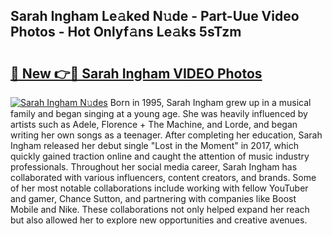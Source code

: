 ## Sarah Ingham Le𝚊ked N𝚞de - Part-Uue Video Photos - Hot Onlyf𝚊ns Le𝚊ks 5sTzm

# <h2><a href="http://ab44180.deff.icu/?id=Sarah+Ingham">🔗 New 👉🔴 Sarah Ingham VIDEO Photos</a></h2>

[![Sarah Ingham N𝚞des](https://i.imgur.com/rIISA9y.gif)](http://ab44180.deff.icu/?id=Sarah+Ingham)
Born in 1995, Sarah Ingham grew up in a musical family and began singing at a young age. She was heavily influenced by artists such as Adele, Florence + The Machine, and Lorde, and began writing her own songs as a teenager. After completing her education, Sarah Ingham released her debut single "Lost in the Moment" in 2017, which quickly gained traction online and caught the attention of music industry professionals. Throughout her social media career, Sarah Ingham has collaborated with various influencers, content creators, and brands. Some of her most notable collaborations include working with fellow YouTuber and gamer, Chance Sutton, and partnering with companies like Boost Mobile and Nike. These collaborations not only helped expand her reach but also allowed her to explore new opportunities and creative avenues.
